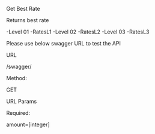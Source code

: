 Get Best Rate

Returns best rate

-Level 01 -RatesL1
-Level 02 -RatesL2
-Level 03 -RatesL3

Please use below swagger URL to test the API

URL

/swagger/

Method:

GET

URL Params

Required:

amount=[integer]

